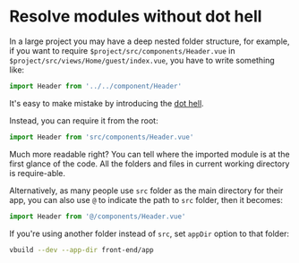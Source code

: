 # Resolve modules without dot hell

In a large project you may have a deep nested folder structure, for example, if you want to require `$project/src/components/Header.vue` in `$project/src/views/Home/guest/index.vue`, you have to write something like:

```js
import Header from '../../component/Header'
```

It's easy to make mistake by introducing the [dot hell](https://github.com/substack/browserify-handbook#avoiding-).

Instead, you can require it from the root:

```js
import Header from 'src/components/Header.vue'
```

Much more readable right? You can tell where the imported module is at the first glance of the code. All the folders and files in current working directory is require-able.

Alternatively, as many people use `src` folder as the main directory for their app, you can also use `@` to indicate the path to `src` folder, then it becomes:

```js
import Header from '@/components/Header.vue'
```

If you're using another folder instead of `src`, set `appDir` option to that folder:

```bash
vbuild --dev --app-dir front-end/app
```
